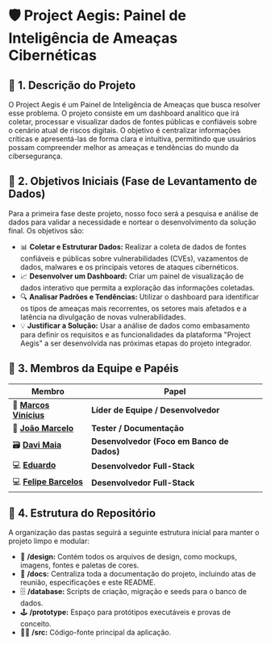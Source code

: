 # 🛡️ Project Aegis: Painel de Inteligência de Ameaças Cibernéticas

## 🚀 1. Descrição do Projeto

O Project Aegis é um Painel de Inteligência de Ameaças que busca resolver esse problema. O projeto consiste em um dashboard analítico que irá coletar, processar e visualizar dados de fontes públicas e confiáveis sobre o cenário atual de riscos digitais. O objetivo é centralizar informações críticas e apresentá-las de forma clara e intuitiva, permitindo que usuários possam compreender melhor as ameaças e tendências do mundo da cibersegurança.

## 🎯 2. Objetivos Iniciais (Fase de Levantamento de Dados)

Para a primeira fase deste projeto, nosso foco será a pesquisa e análise de dados para validar a necessidade e nortear o desenvolvimento da solução final. Os objetivos são:

-   📊 **Coletar e Estruturar Dados:** Realizar a coleta de dados de fontes confiáveis e públicas sobre vulnerabilidades (CVEs), vazamentos de dados, malwares e os principais vetores de ataques cibernéticos.
-   📈 **Desenvolver um Dashboard:** Criar um painel de visualização de dados interativo que permita a exploração das informações coletadas.
-   🔍 **Analisar Padrões e Tendências:** Utilizar o dashboard para identificar os tipos de ameaças mais recorrentes, os setores mais afetados e a latência na divulgação de novas vulnerabilidades.
-   💡 **Justificar a Solução:** Usar a análise de dados como embasamento para definir os requisitos e as funcionalidades da plataforma "Project Aegis" a ser desenvolvida nas próximas etapas do projeto integrador.

## 👥 3. Membros da Equipe e Papéis

| Membro                | Papel                                      |
| --------------------- | ------------------------------------------ |
| 👑 **[Marcos Vinícius](https://github.com/vrsmarcos26)** | **Líder de Equipe / Desenvolvedor** |
| 🧪 **[João Marcelo](https://github.com/joaomarcelo11)** | **Tester / Documentação** |
| 🗃️ **[Davi Maia](https://github.com/davu123)** | **Desenvolvedor (Foco em Banco de Dados)** |
| 💻 **[Eduardo](https://github.com/edu-uchoa)** | **Desenvolvedor Full-Stack** |
| 💻 **[Felipe Barcelos](https://github.com/felpsdc)** | **Desenvolvedor Full-Stack** |

## 📂 4. Estrutura do Repositório

A organização das pastas seguirá a seguinte estrutura inicial para manter o projeto limpo e modular:

-   🎨 **/design:** Contém todos os arquivos de design, como mockups, imagens, fontes e paletas de cores.
-   📄 **/docs:** Centraliza toda a documentação do projeto, incluindo atas de reunião, especificações e este README.
-   🗄️ **/database:** Scripts de criação, migração e seeds para o banco de dados.
-   🕹️ **/prototype:** Espaço para protótipos executáveis e provas de conceito.
-   👨‍💻 **/src:** Código-fonte principal da aplicação.
